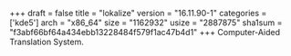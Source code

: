 +++
draft = false
title = "lokalize"
version = "16.11.90-1"
categories = ['kde5']
arch = "x86_64"
size = "1162932"
usize = "2887875"
sha1sum = "f3abf66bf64a434ebb13228484f579f1ac47b4d1"
+++
Computer-Aided Translation System.